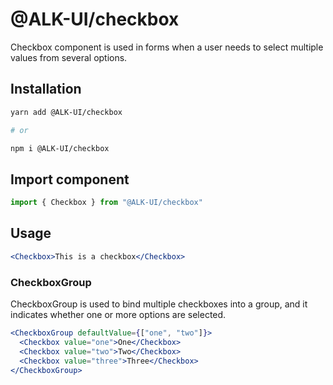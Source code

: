# @ALK-UI/checkbox

Checkbox component is used in forms when a user needs to select multiple values
from several options.

## Installation

```sh
yarn add @ALK-UI/checkbox

# or

npm i @ALK-UI/checkbox
```

## Import component

```jsx
import { Checkbox } from "@ALK-UI/checkbox"
```

## Usage

```jsx
<Checkbox>This is a checkbox</Checkbox>
```

### CheckboxGroup

CheckboxGroup is used to bind multiple checkboxes into a group, and it indicates
whether one or more options are selected.

```jsx
<CheckboxGroup defaultValue={["one", "two"]}>
  <Checkbox value="one">One</Checkbox>
  <Checkbox value="two">Two</Checkbox>
  <Checkbox value="three">Three</Checkbox>
</CheckboxGroup>
```
